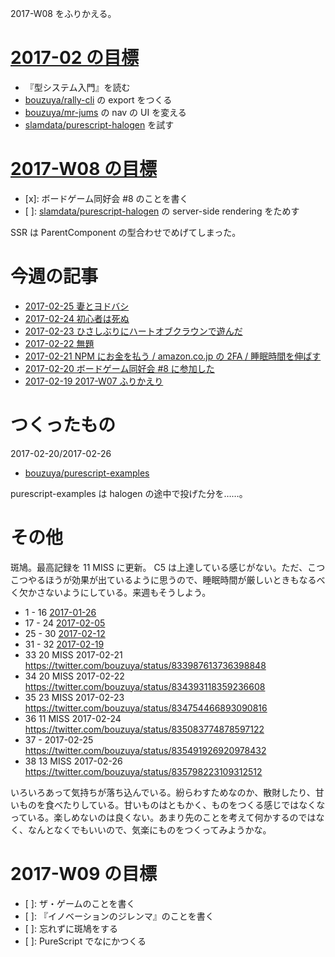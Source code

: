 2017-W08 をふりかえる。

# [2017-02 の目標][2016-12-31]

- 『型システム入門』を読む
- [bouzuya/rally-cli][] の export をつくる
- [bouzuya/mr-jums][] の nav の UI を変える
- [slamdata/purescript-halogen][] を試す

# [2017-W08 の目標][2017-02-19]

- [x]: ボードゲーム同好会 #8 のことを書く
- [ ]: [slamdata/purescript-halogen][] の server-side rendering をためす

SSR は ParentComponent の型合わせでめげてしまった。

# 今週の記事

- [2017-02-25 妻とヨドバシ][2017-02-25]
- [2017-02-24 初心者は死ぬ][2017-02-24]
- [2017-02-23 ひさしぶりにハートオブクラウンで遊んだ][2017-02-23]
- [2017-02-22 無題][2017-02-22]
- [2017-02-21 NPM にお金を払う / amazon.co.jp の 2FA / 睡眠時間を伸ばす][2017-02-21]
- [2017-02-20 ボードゲーム同好会 #8 に参加した][2017-02-20]
- [2017-02-19 2017-W07 ふりかえり][2017-02-19]

# つくったもの

2017-02-20/2017-02-26

- [bouzuya/purescript-examples][]

purescript-examples は halogen の途中で投げた分を……。

# その他

斑鳩。最高記録を 11 MISS に更新。 C5 は上達している感じがない。ただ、こつこつやるほうが効果が出ているように思うので、睡眠時間が厳しいときもなるべく欠かさないようにしている。来週もそうしよう。

- 1 - 16 [2017-01-26][]
- 17 - 24 [2017-02-05][]
- 25 - 30 [2017-02-12][]
- 31 - 32 [2017-02-19][]
- 33 20 MISS 2017-02-21 https://twitter.com/bouzuya/status/833987613736398848
- 34 20 MISS 2017-02-22 https://twitter.com/bouzuya/status/834393118359236608
- 35 23 MISS 2017-02-23 https://twitter.com/bouzuya/status/834754466893090816
- 36 11 MISS 2017-02-24 https://twitter.com/bouzuya/status/835083774878597122
- 37 - 2017-02-25 https://twitter.com/bouzuya/status/835491926920978432
- 38 13 MISS 2017-02-26 https://twitter.com/bouzuya/status/835798223109312512

いろいろあって気持ちが落ち込んでいる。紛らわすためなのか、散財したり、甘いものを食べたりしている。甘いものはともかく、ものをつくる感じではなくなっている。楽しめないのは良くない。あまり先のことを考えて何かするのではなく、なんとなくでもいいので、気楽にものをつくってみようかな。

# 2017-W09 の目標

- [ ]: ザ・ゲームのことを書く
- [ ]: 『イノベーションのジレンマ』のことを書く
- [ ]: 忘れずに斑鳩をする
- [ ]: PureScript でなにかつくる

[2016-12-31]: http://blog.bouzuya.net/2016/12/31/
[2017-01-26]: http://blog.bouzuya.net/2017/01/26/
[2017-02-05]: http://blog.bouzuya.net/2017/02/05/
[2017-02-12]: http://blog.bouzuya.net/2017/02/12/
[2017-02-19]: http://blog.bouzuya.net/2017/02/19/
[2017-02-20]: http://blog.bouzuya.net/2017/02/20/
[2017-02-21]: http://blog.bouzuya.net/2017/02/21/
[2017-02-22]: http://blog.bouzuya.net/2017/02/22/
[2017-02-23]: http://blog.bouzuya.net/2017/02/23/
[2017-02-24]: http://blog.bouzuya.net/2017/02/24/
[2017-02-25]: http://blog.bouzuya.net/2017/02/25/
[bouzuya/mr-jums]: https://github.com/bouzuya/mr-jums
[bouzuya/purescript-examples]: https://github.com/bouzuya/purescript-examples
[bouzuya/rally-cli]: https://github.com/bouzuya/rally-cli
[slamdata/purescript-halogen]: https://github.com/slamdata/purescript-halogen
